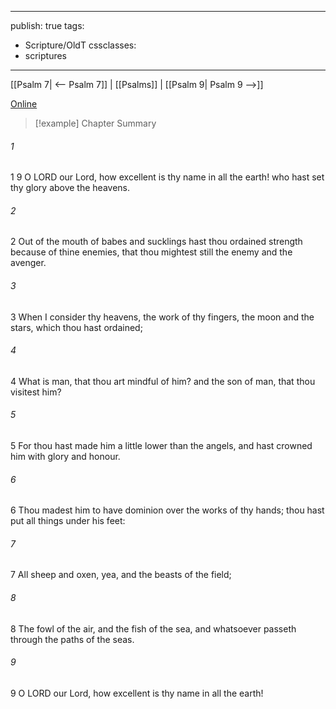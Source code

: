 

---
publish: true
tags:
  - Scripture/OldT
cssclasses:
  - scriptures
---
[[Psalm 7| <-- Psalm 7]] | [[Psalms]] | [[Psalm 9| Psalm 9 -->]]

[Online](https://churchofjesuschrist.org/study/scriptures/ot/ps/8?lang=eng)

>[!example] Chapter Summary
>
###### 1
1 9 O LORD our Lord, how excellent is thy name in all the earth!  who hast set thy glory above the heavens.
###### 2
2 Out of the mouth of babes and sucklings hast thou ordained strength because of thine enemies, that thou mightest still the enemy and the avenger.
###### 3
3 When I consider thy heavens, the work of thy fingers, the moon and the stars, which thou hast ordained;
###### 4
4 What is man, that thou art mindful of him?  and the son of man, that thou visitest him?
###### 5
5 For thou hast made him a little lower than the angels, and hast crowned him with glory and honour.
###### 6
6 Thou madest him to have dominion over the works of thy hands; thou hast put all things under his feet:
###### 7
7 All sheep and oxen, yea, and the beasts of the field;
###### 8
8 The fowl of the air, and the fish of the sea, and whatsoever passeth through the paths of the seas.
###### 9
9 O LORD our Lord, how excellent is thy name in all the earth!



